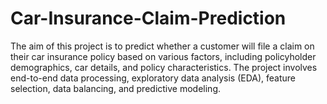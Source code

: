 # Car-Insurance-Claim-Prediction
The aim of this project is to predict whether a customer will file a claim on their car insurance policy based on various factors, including policyholder demographics, car details, and policy characteristics. The project involves end-to-end data processing, exploratory data analysis (EDA), feature selection, data balancing, and predictive modeling.
